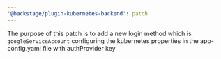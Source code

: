 ```yaml
---
'@backstage/plugin-kubernetes-backend': patch
---
```


The purpose of this patch is to add a new login method which is `googleServiceAccount` configuring the kubernetes properties in the app-config.yaml file with authProvider key
